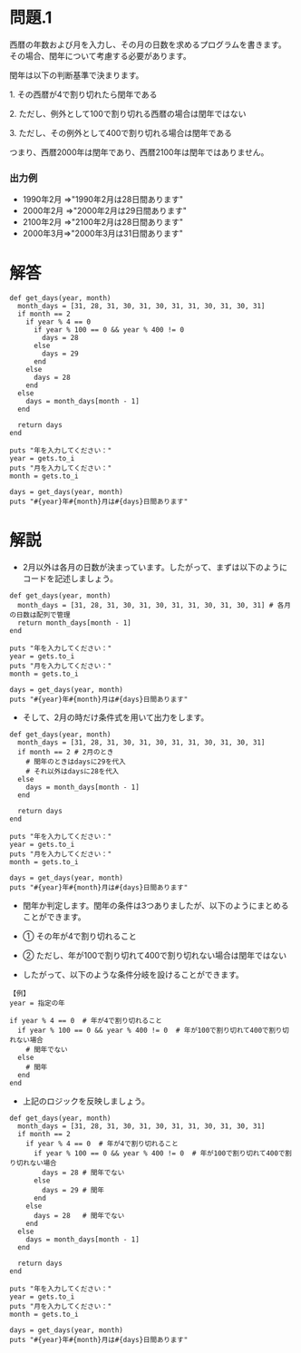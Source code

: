 # 問題.1
西暦の年数および月を入力し、その月の日数を求めるプログラムを書きます。
その場合、閏年について考慮する必要があります。

閏年は以下の判断基準で決まります。

1\. その西暦が4で割り切れたら閏年である

2\. ただし、例外として100で割り切れる西暦の場合は閏年ではない

3\. ただし、その例外として400で割り切れる場合は閏年である

つまり、西暦2000年は閏年であり、西暦2100年は閏年ではありません。


### 出力例
- 1990年2月 =>"1990年2月は28日間あります"
- 2000年2月 =>"2000年2月は29日間あります"
- 2100年2月 =>"2100年2月は28日間あります"
- 2000年3月=>"2000年3月は31日間あります"

# 解答
```
def get_days(year, month)
  month_days = [31, 28, 31, 30, 31, 30, 31, 31, 30, 31, 30, 31]
  if month == 2
    if year % 4 == 0
      if year % 100 == 0 && year % 400 != 0
        days = 28
      else
        days = 29
      end
    else
      days = 28
    end
  else
    days = month_days[month - 1]
  end

  return days
end

puts "年を入力してください："
year = gets.to_i
puts "月を入力してください："
month = gets.to_i

days = get_days(year, month)
puts "#{year}年#{month}月は#{days}日間あります"

```


# 解説
- 2月以外は各月の日数が決まっています。したがって、まずは以下のようにコードを記述しましょう。
```
def get_days(year, month)
  month_days = [31, 28, 31, 30, 31, 30, 31, 31, 30, 31, 30, 31] # 各月の日数は配列で管理
  return month_days[month - 1]
end

puts "年を入力してください："
year = gets.to_i
puts "月を入力してください："
month = gets.to_i

days = get_days(year, month)
puts "#{year}年#{month}月は#{days}日間あります"
```

- そして、2月の時だけ条件式を用いて出力をします。
```
def get_days(year, month)
  month_days = [31, 28, 31, 30, 31, 30, 31, 31, 30, 31, 30, 31]
  if month == 2 # 2月のとき
    # 閏年のときはdaysに29を代入
    # それ以外はdaysに28を代入
  else
    days = month_days[month - 1]
  end

  return days
end

puts "年を入力してください："
year = gets.to_i
puts "月を入力してください："
month = gets.to_i

days = get_days(year, month)
puts "#{year}年#{month}月は#{days}日間あります"
```

- 閏年か判定します。閏年の条件は3つありましたが、以下のようにまとめることができます。

- ① その年が4で割り切れること
- ② ただし、年が100で割り切れて400で割り切れない場合は閏年ではない

- したがって、以下のような条件分岐を設けることができます。

```
【例】
year = 指定の年

if year % 4 == 0  # 年が4で割り切れること
  if year % 100 == 0 && year % 400 != 0  # 年が100で割り切れて400で割り切れない場合
    # 閏年でない
  else
    # 閏年
  end
end
```

- 上記のロジックを反映しましょう。
```
def get_days(year, month)
  month_days = [31, 28, 31, 30, 31, 30, 31, 31, 30, 31, 30, 31]
  if month == 2
    if year % 4 == 0  # 年が4で割り切れること
      if year % 100 == 0 && year % 400 != 0  # 年が100で割り切れて400で割り切れない場合
        days = 28 # 閏年でない
      else
        days = 29 # 閏年
      end
    else
      days = 28   # 閏年でない
    end
  else
    days = month_days[month - 1]
  end

  return days
end

puts "年を入力してください："
year = gets.to_i
puts "月を入力してください："
month = gets.to_i

days = get_days(year, month)
puts "#{year}年#{month}月は#{days}日間あります"
```
